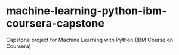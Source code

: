 # machine-learning-python-ibm-coursera-capstone
Capstone project for Machine Learning with Python (IBM Course on Coursera)
